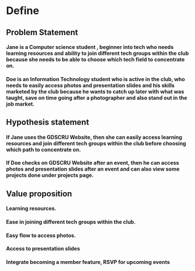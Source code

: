 # Define

## Problem Statement
#### Jane is a Computer science student , beginner into tech who needs learning resources and ability to join different tech groups within the club because she needs to be able to choose which tech field to concentrate on.
#### Doe is an Information Technology student who is active in the club, who needs to easily access photos and presentation slides and his skills marketed by the club because he wants to catch up later with what was taught, save on time going after a photographer and also stand out in the job market.

## Hypothesis statement
#### If Jane uses the GDSCRU Website, then she can easily access learning resources and join different tech groups within the club before choosing which path to concentrate on.
#### If Doe checks on GDSCRU Website after an event, then he can access photos and presentation slides after an event and can also view some projects done under projects page.

## Value proposition
#### Learning resources.
#### Ease in joining different tech groups within the club.
#### Easy flow to access photos.
#### Access to presentation slides
#### Integrate becoming a member feature, RSVP for upcoming events
